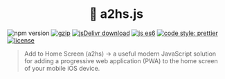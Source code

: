 <h1 style="text-align:center;">📲 a2hs.js</h1>

![npm version](https://badge.fury.io/js/a2hs.js.svg) [![gzip](https://img.shields.io/badge/GZip_size-1_Bytes-green.svg?style=flat)](https://en.wikipedia.org/wiki/ECMAScript) [![jsDelivr download](https://data.jsdelivr.com/v1/package/npm/a2hs.js/badge?style=rounded)](https://www.jsdelivr.com/package/npm/a2hs.js) [![js es6](https://img.shields.io/badge/ECMAScript-6+-blue.svg?style=flat)](https://en.wikipedia.org/wiki/ECMAScript) [![code style: prettier](https://img.shields.io/badge/code_style-prettier-ff69b4.svg?style=flat)](https://github.com/prettier/prettier) [![license](https://img.shields.io/badge/license-MIT-yellow.svg?style=flat)](https://github.com/koddr/a2hs.js/blob/master/LICENSE.md)

> Add to Home Screen (a2hs) → a useful modern JavaScript solution for adding a progressive web application (PWA) to the home screen of your mobile iOS device.